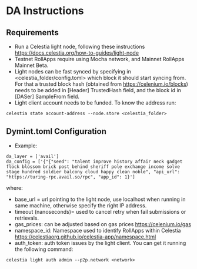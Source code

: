 # DA Instructions

## Requirements
- Run a Celestia light node, following these instructions https://docs.celestia.org/how-to-guides/light-node
- Testnet RollApps require using Mocha network, and Mainnet RollApps Mainnet Beta.
- Light nodes can be fast synced by specifying in <celestia_folder/config.toml> which block it should start syncing from. For that a trusted block hash (obtained from https://celenium.io/blocks) needs to be added in [Header] TrustedHash field, and the block id in [DASer] SampleFrom field.
- Light client account needs to be funded. To know the address run: 

```shell 
celestia state account-address --node.store <celestia_folder>
```

## Dymint.toml Configuration

* Example:
```shell 
da_layer = ['avail']
da_config = ['{"{"seed": "talent improve history affair neck gadget flock blossom brick post behind sheriff pole exchange income solve stage hundred soldier balcony cloud happy clean noble", "api_url": "https://turing-rpc.avail.so/rpc", "app_id": 1}']
```

where: 

* base_url = url pointing to the light node, use localhost when running in same machine, otherwise specify the right IP address.
* timeout (nanoseconds)= used to cancel retry when fail submissions or retrievals. 
* gas_prices: can be adjusted based on gas prices https://celenium.io/gas
* namespace_id: Namespace used to identify RollApps within Celestia https://celestiaorg.github.io/celestia-app/namespace.html
* auth_token: auth token issues by the light client. You can get it running the following command:

```shell 
celestia light auth admin --p2p.network <network>
```